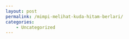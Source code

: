 ```yaml
---
layout: post
permalink: /mimpi-melihat-kuda-hitam-berlari/
categories:
    - Uncategorized
---
```


